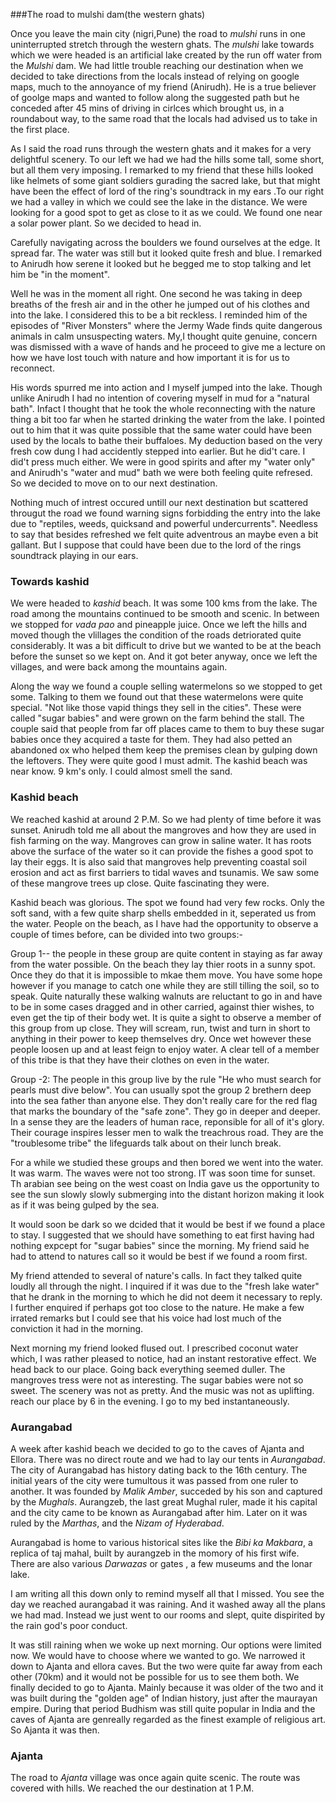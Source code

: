 ###The road to mulshi dam(the western ghats)

Once you leave the main city (nigri,Pune) the road to *mulshi* runs in one uninterrupted stretch through the western ghats. The *mulshi* lake towards which we were headed is an artificial lake  created by the run off water from the *Mulshi* dam. We had little trouble reaching our destination when we decided to take directions from the locals instead of relying on google maps, much to the annoyance of my friend (Anirudh). He is a true believer of goolge maps and wanted to follow along the suggested path but he conceded after 45 mins of driving in cirlces which brought us, in a roundabout way, to the same road that the locals had advised us to take in the first place.

As I said the road runs through the western ghats and it makes for a very delightful scenery. To our left we had we had the hills some tall, some short, but all them very imposing. I remarked to my friend that these hills looked like helmets of some giant soldiers gurading the sacred lake, but that might have been the effect of lord of the ring's soundtrack in my ears .To our right we had a valley in which we could see the lake in the distance. We were looking for a good spot to get as close to it as we could. We found one near a solar power plant. So we decided to head in.

 Carefully navigating across the boulders we found ourselves at the edge. It spread far. The water was still but it looked quite fresh and blue. I remarked to Anirudh how serene it looked but he begged me to stop talking and let him be "in the moment".

Well he was in the moment all right. One second he was taking in deep breaths of the fresh air and in the other he jumped out of his clothes and into the lake. I considered this to be a bit reckless. I reminded him of the episodes of "River Monsters" where the Jermy Wade finds quite dangerous animals in calm unsuspecting waters. My,I thought quite genuine, concern was dismissed with a wave of hands and he proceed to give me a lecture on how we have lost touch with nature and how important it is for us to reconnect. 

His words spurred me into action and I myself jumped into the lake. Though unlike Anirudh I had no intention of covering myself in mud for a "natural bath". Infact I thought that he took the whole reconnecting with the nature thing a bit too far when he started drinking the water from the lake. I pointed out to him that it was quite possible that the same water could have been used by the locals to bathe their buffaloes. My deduction based on the very fresh cow dung I had accidently stepped into earlier. But he did't care. I did't press much either. We were in good spirits and after my "water only" and Anirudh's "water and mud" bath we were both feeling quite refresed. So we decided to move on to our next destination.

Nothing much of intrest occured untill our next destination but scattered througut the road we found warning signs forbidding the entry into the lake due to "reptiles, weeds, quicksand and powerful undercurrents". Needless to say that besides refreshed we felt quite adventrous an maybe even a bit gallant. But I suppose that could have been due to the lord of the rings soundtrack playing in our ears. 

### Towards kashid
We were headed to *kashid* beach. It was some 100 kms from the lake. The road among the mountains continued to be smooth and scenic. In between we stopped for *vada pao* and pineapple juice. Once we left the hills and moved though the vlillages the condition of the roads detriorated quite considerably. It was a bit difficult to drive but we wanted to be at the beach before the sunset so we kept on. And it got beter anyway, once we left the villages, and were back among the mountains again.

Along the way we found a couple selling watermelons so we stopped to get some. Talking to them we found out that these watermelons were quite special. "Not like those vapid things they sell in the cities". These were called "sugar babies" and were grown on the farm behind the stall. The couple said that people from far off places came to them to buy these sugar babies once they acquired a taste for them. They had also petted an abandoned ox who helped them keep the premises clean by gulping down the leftovers. They were quite good I must admit. The kashid beach was near know. 9 km's only. I could almost smell the sand.

### Kashid beach

We reached kashid at around 2 P.M. So we had plenty of time before it was sunset. Anirudh told me all about the mangroves and how they are used in fish farming on the way. Mangroves can grow in saline water. It has roots above the surface of the water so it can provide the fishes a good spot to lay their eggs. It is also said that mangroves help preventing coastal soil erosion and act as first barriers to tidal waves and tsunamis. We saw some of these mangrove trees up close. Quite fascinating they were.

Kashid beach was glorious. The spot we found had very few rocks. Only the soft sand, with a few quite sharp shells embedded in it, seperated us from the water. People on the beach, as I have had the opportunity to observe a couple of times before, can be divided into two groups:-

Group 1-- the people in these group are quite content in staying as far away from the water possible. On the beach they lay thier roots in a sunny spot. Once they do that it is impossible to mkae them move. You have some hope however if you manage to catch one while they are still tilling the soil, so to speak. Quite naturally these walking walnuts are reluctant to go in and have to be in some cases dragged and in other carried, against thier wishes, to even get the tip of their body wet. It is quite a sight to observe a member of this group from up close. They will scream, run, twist and turn in short to anything in their power to keep themselves dry. Once wet however these people loosen up and at least feign to enjoy water. A clear tell of a member of this tribe is that they have their clothes on even in the water.

Group -2: The people in this group live by the rule "He who must search for pearls must dive below". You can usually spot the group 2 brethern deep into the sea father than anyone else. They don't really care for the red flag that marks the boundary of the "safe zone". They go in deeper and deeper. In a sense they are the leaders of human race, reponsible for all of it's glory. Their courage inspires lesser men to walk the treachrous road. They are the "troublesome tribe" the lifeguards talk about on their lunch break.

For a while we studied these groups and then bored we went into the water. It was warm. The waves were not too strong. IT was soon time for sunset. Th arabian see being on the west coast on India gave us the opportunity to see the sun slowly slowly submerging into the distant horizon making it look as if it was being gulped by the sea.

It would soon be dark so we dcided that it would be best if we found a place to stay. I suggested that we should have something to eat first having had nothing expcept for "sugar babies" since the morning. My friend said he had to attend to natures call so it would be best if we found a room first.

My friend attended to several of nature's calls. In fact they talked quite loudly all through the night. I inquired if it was due to the "fresh lake water" that he drank in the morning to which he did not deem it necessary to reply. I further enquired if perhaps got too close to the nature. He make a few irrated remarks but I could see that his voice had lost much of the conviction it had in the morning. 

Next morning my friend looked flused out. I prescribed coconut water which, I was rather pleased to notice, had an instant restorative effect. We head back to our place. Going back everything seemed duller. The mangroves tress were not as interesting. The sugar babies were not so sweet. The scenery was not as pretty. And the music was not as uplifting. reach our place by 6 in the evening. I go to my bed instantaneously. 


### Aurangabad
A week after kashid beach we decided to go to the caves of Ajanta and Ellora. There was no direct route and we had to lay our tents in *Aurangabad*. The city of Aurangabad has history dating back to the 16th century. The initial years of the city were tumultous it was passed from one ruler to another.  It was founded by *Malik Amber*, succeded by his son and captured by the *Mughals*. Aurangzeb, the last great Mughal ruler, made it his capital and the city came to be known as Aurangabad after him. Later on it was ruled by the *Marthas*, and the *Nizam of Hyderabad*.

Aurangabad is home to various historical sites like the *Bibi ka Makbara*, a replica of taj mahal, built by aurangzeb in the momory of his first wife. There are also various *Darwazas* or gates , a few museums and the lonar lake.

I am writing all this down only to remind myself all that I missed. You see the day we reached aurangabad it was raining. And it washed away all the plans we had mad. Instead we just went to our rooms and slept, quite dispirited by the rain god's poor conduct.

It was still raining when we woke up next morning. Our options were limited now. We would have to choose where we wanted to go. We narrowed it down to Ajanta and ellora caves. But the two were quite far away from each other (70km) and it would not be possible for us to see them both. We finally decided to go to Ajanta. Mainly because it was older of the two and it was built during the "golden age" of Indian history, just after the maurayan empire. During that period Budhism was still quite popular in India and the caves of Ajanta are genreally regarded as the finest example of religious art. So Ajanta it was then.

### Ajanta

The road to *Ajanta* village was once again quite scenic. The route was covered with hills. We reached the our destination at 1 P.M.